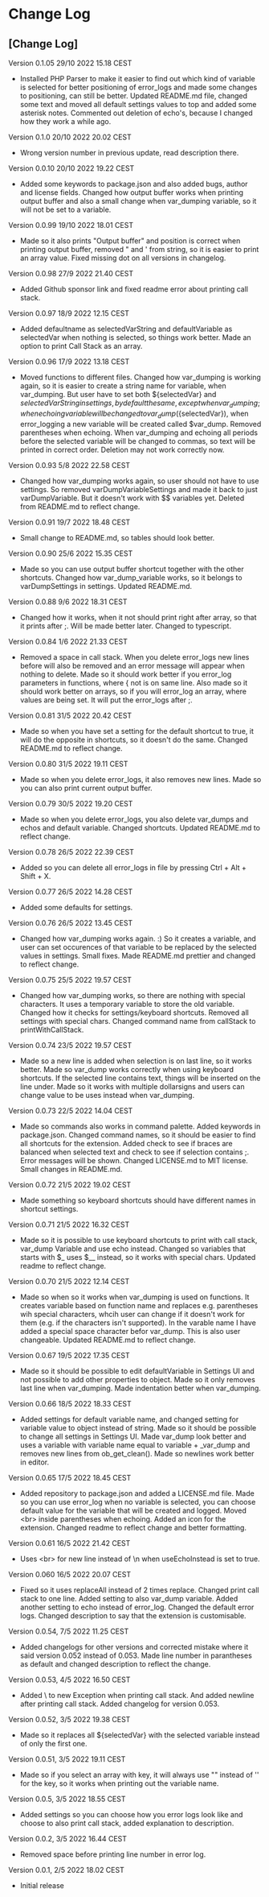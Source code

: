 # Change Log


## [Change Log]
Version 0.1.05 29/10 2022 15.18 CEST
- Installed PHP Parser to make it easier to find out which kind of variable is selected for better positioning of error_logs and made some changes to positioning, can still be better. Updated README.md file, changed some text and moved all default settings values to top and added some asterisk notes. Commented out deletion of echo's, because I changed how they work a while ago.

Version 0.1.0 20/10 2022 20.02 CEST
- Wrong version number in previous update, read description there.

Version 0.0.10 20/10 2022 19.22 CEST
- Added some keywords to package.json and also added bugs, author and license fields. Changed how output buffer works when printing output buffer and also a small change when var_dumping variable, so it will not be set to a variable.

Version 0.0.99 19/10 2022 18.01 CEST
- Made so it also prints "Output buffer" and position is correct when printing output buffer, removed " and ' from string, so it is easier to print an array value. Fixed missing dot on all versions in changelog.

Version 0.0.98 27/9 2022 21.40 CEST
- Added Github sponsor link and fixed readme error about printing call stack.

Version 0.0.97 18/9 2022 12.15 CEST
- Added defaultname as selectedVarString and defaultVariable as selectedVar when nothing is selected, so things work better. Made an option to print Call Stack as an array.

Version 0.0.96 17/9 2022 13.18 CEST
- Moved functions to different files. Changed how var_dumping is working again, so it is easier to create a string name for variable, when var_dumping. But user have to set both ${selectedVar} and ${selectedVarString} in settings, by default the same, except when var_dumping; when echoing variable will be changed to var_dump(${selectedVar}), when error_logging a new variable will be created called $var_dump. Removed parentheses when echoing. When var_dumping and echoing all periods before the selected variable will be changed to commas, so text will be printed in correct order. Deletion may not work correctly now.

Version 0.0.93 5/8 2022 22.58 CEST
- Changed how var_dumping works again, so user should not have to use settings. So removed varDumpVariableSettings and made it back to just varDumpVariable. But it doesn't work with $$ variables yet. Deleted from README.md to reflect change.

Version 0.0.91 19/7 2022 18.48 CEST
- Small change to README.md, so tables should look better.

Version 0.0.90 25/6 2022 15.35 CEST
- Made so you can use output buffer shortcut together with the other shortcuts. Changed how var_dump_variable works, so it belongs to varDumpSettings in settings. Updated README.md.

Version 0.0.88 9/6 2022 18.31 CEST
- Changed how it works, when it not should print right after array, so that it prints after ;. Will be made better later. Changed to typescript.

Version 0.0.84 1/6 2022 21.33 CEST
- Removed a space in call stack. When you delete error_logs new lines before will also be removed and an error message will appear when nothing to delete. Made so it should work better if you error_log parameters in functions, where { not is on same line. Also made so it should work better on arrays, so if you will error_log an array, where values are being set. It will put the error_logs after ;.

Version 0.0.81 31/5 2022 20.42 CEST
- Made so when you have set a setting for the default shortcut to true, it will do the opposite in shortcuts, so it doesn't do the same. Changed README.md to reflect change.

Version 0.0.80 31/5 2022 19.11 CEST
- Made so when you delete error_logs, it also removes new lines. Made so you can also print current output buffer.

Version 0.0.79 30/5 2022 19.20 CEST
- Made so when you delete error_logs, you also delete var_dumps and echos and default variable. Changed shortcuts. Updated README.md to reflect change.

Version 0.0.78 26/5 2022 22.39 CEST
- Added so you can delete all error_logs in file by pressing Ctrl + Alt + Shift + X.

Version 0.0.77 26/5 2022 14.28 CEST
- Added some defaults for settings.

Version 0.0.76 26/5 2022 13.45 CEST
- Changed how var_dumping works again. :) So it creates a variable, and user can set occurences of that variable to be replaced by the selected values in settings. Small fixes. Made README.md prettier and changed to reflect change.

Version 0.0.75 25/5 2022 19.57 CEST
- Changed how var_dumping works, so there are nothing with special characters. It uses a temporary variable to store the old variable. Changed how it checks for settings/keyboard shortcuts. Removed all settings with special chars. Changed command name from callStack to printWithCallStack.

Version 0.0.74 23/5 2022 19.57 CEST
- Made so a new line is added when selection is on last line, so it works better. Made so var_dump works correctly when using keyboard shortcuts. If the selected line contains text, things will be inserted on the line under. Made so it works with multiple dollarsigns and users can change value to be uses instead when var_dumping.

Version 0.0.73 22/5 2022 14.04 CEST
- Made so commands also works in command palette. Added keywords in package.json.  Changed command names, so it should be easier to find all shortcuts for the extension. 
Added check to see if braces are balanced when selected text and check to see if selection contains ;. Error messages will be shown. Changed LICENSE.md to MIT license. Small changes in README.md.

Version 0.0.72 21/5 2022 19.02 CEST
- Made something so keyboard shortcuts should have different names in shortcut settings.

Version 0.0.71 21/5 2022 16.32 CEST
- Made so it is possible to use keyboard shortcuts to print with call stack, var_dump Variable and use echo instead. Changed so variables that starts with $_ uses $__ instead, so it works with special chars. Updated readme to reflect change.

Version 0.0.70 21/5 2022 12.14 CEST
- Made so when so it works when var_dumping is used on functions. It creates variable based on function name and replaces e.g. parentheses wih special characters, whcih user can change if it doesn't work for them (e.g. if the characters isn't supported). In the varable name I have added a special space character befor var_dump. This is also user changeable. Updated README.md to reflect change.

Version 0.0.67 19/5 2022 17.35 CEST
- Made so it should be possible to edit defaultVariable in Settings UI and not possible to add other properties to object. Made so it only removes last line when var_dumping. Made indentation better when var_dumping.

Version 0.0.66 18/5 2022 18.33 CEST
- Added settings for default variable name, and changed setting for variable value to object instead of string. Made so it should be possible to change all settings in Settings UI. Made var_dump look better and uses a variable with variable name equal to variable + _var_dump and removes new lines from ob_get_clean(). Made so newlines work better in editor.

Version 0.0.65 17/5 2022 18.45 CEST
- Added repository to package.json and added a LICENSE.md file. Made so you can use error_log when no variable is selected, you can choose default value for the variable that will be created and logged. Moved \<br> inside parentheses when echoing. Added an icon for the extension. Changed readme to reflect change and better formatting.

Version 0.0.61 16/5 2022 21.42 CEST
- Uses \<br> for new line instead of \n when useEchoInstead is set to true.

Version 0.060 16/5 2022 20.07 CEST
- Fixed so it uses replaceAll instead of 2 times replace. Changed print call stack to one line. Added setting to also var_dump variable. Added another setting to echo instead of error_log. Changed the default error logs. Changed description to say that the extension is customisable.

Version 0.0.54, 7/5 2022 11.25 CEST
- Added changelogs for other versions and corrected mistake where it said version 0.052 instead of 0.053. Made line number in parantheses as default and changed description to reflect the change.

Version 0.0.53, 4/5 2022 16.50 CEST
- Added \ to new Exception when printing call stack. And added newline after printing call stack. Added changelog for version 0.053.

Version 0.0.52, 3/5 2022 19.38 CEST
- Made so it replaces all ${selectedVar} with the selected variable instead of only the first one.

Version 0.0.51, 3/5 2022 19.11 CEST
- Made so if you select an array with key, it will always use "" instead of '' for the key, so it works when printing out the variable name.

Version 0.0.5, 3/5 2022 18.55 CEST
- Added settings so you can choose how you error logs look like and choose to also print call stack, added explanation to description.

Version 0.0.2, 3/5 2022 16.44 CEST
- Removed space before printing line number in error log.

Version 0.0.1, 2/5 2022 18.02 CEST
- Initial release  